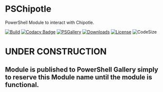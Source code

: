 # PSChipotle
PowerShell Module to interact with Chipotle.

[![Build](https://github.com/matthewjdegarmo/PSChipotle/workflows/Build%20and%20Publish/badge.svg)](https://github.com/matthewjdegarmo/PSChipotle/actions?query=workflow%3A%22Build+%2B+and+%2B+Publish%22)
[![Codacy Badge](https://app.codacy.com/project/badge/Grade/a04e79d74742484a85672401c347ba0d)](https://www.codacy.com/gh/matthewjdegarmo/PSChipotle/dashboard?utm_source=github.com&amp;utm_medium=referral&amp;utm_content=matthewjdegarmo/PSChipotle&amp;utm_campaign=Badge_Grade)
[![PSGallery](https://img.shields.io/powershellgallery/v/PSChipotle?color=G&label=PowerShell%20Gallery)](https://www.powershellgallery.com/packages/PSChipotle/)
[![Downloads](https://img.shields.io/powershellgallery/dt/PSChipotle?label=Downloads)](https://www.powershellgallery.com/packages/PSChipotle/)
[![License](https://img.shields.io/github/license/matthewjdegarmo/PSChipotle?color=g&label=License)](https://github.com/matthewjdegarmo/PSChipotle/blob/master/LICENSE)
![CodeSize](https://img.shields.io/github/languages/code-size/matthewjdegarmo/PSChipotle?label=Code%20Size)

# UNDER CONSTRUCTION
## Module is published to PowerShell Gallery simply to reserve this Module name until the module is functional.
